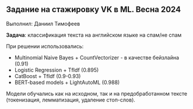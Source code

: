 ## Задание на стажировку VK в ML. Весна 2024
Выполнил: Даниил Тимофеев

**Задача**: классификация текста на английском языке на спам/не спам

При решении использовались:
- Multinomial Naive Bayes + CountVectorizer - в качестве бейзлайна (0.91)
- Logistic Regression + TfIdf (0.895)
- CatBoost + TfIdf (0.9-0.93)
- BERT-based models + LightAutoML (0.988)

Модели обучались как на исходном, так и на предобработанном тексте (токенизация, лемматизация, удаление стоп-слов).
